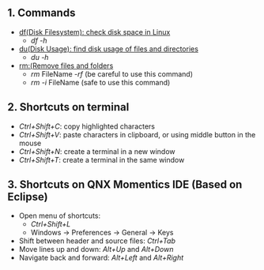 ## 1. Commands
* [df(Disk Filesystem): check disk space in Linux](https://www.tecmint.com/how-to-check-disk-space-in-linux/)
   * *df -h*
* [du(Disk Usage): find disk usage of files and directories](https://www.tecmint.com/check-linux-disk-usage-of-files-and-directories/)
   * _du -h_
* [rm:(Remove files and folders](https://www.tecmint.com/linux-rm-command-examples/)
  * _rm_ FileName _-rf_ (be careful to use this command)
  * _rm -i_ FileName (safe to use this command)
## 2. Shortcuts on terminal
* _Ctrl+Shift+C_: copy highlighted characters
* _Ctrl+Shift+V_: paste characters in clipboard, or using middle button in the mouse
* _Ctrl+Shift+N_: create a terminal in a new window
* _Ctrl+Shift+T_: create a terminal in the same window
## 3. Shortcuts on QNX Momentics IDE (Based on Eclipse)
* Open menu of shortcuts:
  * _Ctrl+Shift+L_
  * Windows -> Preferences -> General -> Keys
* Shift between header and source files: _Ctrl+Tab_
* Move lines up and down: _Alt+Up_ and _Alt+Down_ 
* Navigate back and forward: _Alt+Left_ and _Alt+Right_
